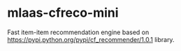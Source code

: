 # mlaas-cfreco-mini

Fast item-item recommendation engine based on https://pypi.python.org/pypi/cf_recommender/1.0.1 library.
